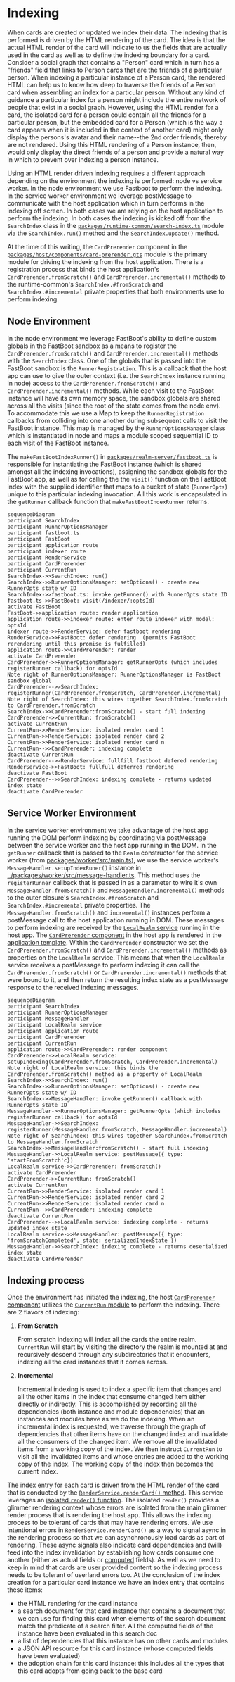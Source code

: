 # Indexing
When cards are created or updated we index their data. The indexing that is performed is driven by the HTML rendering of the card. The idea is that the actual HTML render of the card will indicate to us the fields that are actually used in the card as well as to define the indexing boundary for a card. Consider a social graph that contains a "Person" card which in turn has a "friends" field that links to Person cards that are the friends of a particular person. When indexing a particular instance of a Person card, the rendered HTML can help us to know how deep to traverse the friends of a Person card when assembling an index for a particular person. Without any kind of guidance a particular index for a person might include the entire network of people that exist in a social graph. However, using the HTML render for a card, the isolated card for a person could contain all the friends for a particular person, but the embedded card for a Person (which is the way a card appears when it is included in the context of another card) might only display the persons's avatar and their name--the 2nd order friends, thereby are not rendered. Using this HTML rendering of a Person instance, then, would only display the direct friends of a person and provide a natural way in which to prevent over indexing a person instance.

Using an HTML render driven indexing requires a different approach depending on the environment the indexing is performed: node vs service worker. In the node environment we use Fastboot to perform the indexing. In the service worker environment we leverage postMessage to communicate with the host application which in turn performs in the indexing off screen. In both cases we are relying on the host application to perform the indexing. In both cases the indexing is kicked off from the `SearchIndex` class in the [`packages/runtime-common/search-index.ts`](../packages/runtime-common/search-index.ts) module via the `SearchIndex.run()` method and the `SearchIndex.update()` method.

At the time of this writing, the `CardPrerender` component in the [`packages/host/components/card-prerender.gts`](../packages/host/app/components/card-prerender.gts) module is the primary module for driving the indexing from the host application. There is a registration process that binds the host application's `CardPrerender.fromScratch()` and `CardPrerender.incremental()` methods to the runtime-common's `SearchIndex.#fromScratch` and `SearchIndex.#incremental` private properties that both environments use to perform indexing.

## Node Environment 
In the node environment we leverage FastBoot's ability to define custom globals in the FastBoot sandbox as a means to register the `CardPrerender.fromScratch()` and `CardPrerender.incremental()` methods with the `SearchIndex` class. One of the globals that is passed into the FastBoot sandbox is the `RunnerRegistration`. This is a callback that the host app can use to give the outer context (i.e. the `SearchIndex` instance running in node) access to the `CardPrerender.fromScratch()` and `CardPrerender.incremental()` methods. While each visit to the FastBoot instance will have its own memory space, the sandbox globals are shared across all the visits (since the root of the state comes from the node env). To accommodate this we use a Map to keep the `RunnerRegistration` callbacks from colliding into one another during subsequent calls to visit the FastBoot instance. This map is managed by the `RunnerOptionsManager` class which is instantiated in node and maps a module scoped sequential ID to each visit of the FastBoot instance.

The `makeFastBootIndexRunner()` in [`packages/realm-server/fastboot.ts`](../packages/realm-server/fastboot.ts) is responsible for instantiating the FastBoot instance (which is shared amongst all the indexing invocations), assigning the sandbox globals for the FastBoot app, as well as for calling the the `visit()` function on the FastBoot index with the supplied identifier that maps to a bucket of state (`RunnerOpts`) unique to this particular indexing invocation. All this work is encapsulated in the `getRunner` callback function that `makeFastBootIndexRunner` returns.

```mermaid
sequenceDiagram
participant SearchIndex
participant RunnerOptionsManager
participant fastboot.ts
participant FastBoot
participant application route
participant indexer route
participant RenderService
participant CardPrerender
participant CurrentRun
SearchIndex->>SearchIndex: run()
SearchIndex->>RunnerOptionsManager: setOptions() - create new RunnerOpts state w/ ID
SearchIndex->>fastboot.ts: invoke getRunner() with RunnerOpts state ID
fastboot.ts->>FastBoot: visit(/indexer/:optsId)
activate FastBoot
FastBoot->>application route: render application
application route->>indexer route: enter route indexer with model: optsId
indexer route->>RenderService: defer fastboot rendering
RenderService->>FastBoot: defer rendering  (permits FastBoot rerendering until this promise is fulfilled)
application route->>CardPrerender: render
activate CardPrerender
CardPrerender->>RunnerOptionsManager: getRunnerOpts (which includes registerRunner callback) for optsId
Note right of RunnerOptionsManager: RunnerOptionsManager is FastBoot sandbox global
CardPrerender-->>SearchIndex: registerRunner(CardPrerender.fromScratch, CardPrerender.incremental)
Note right of SearchIndex: this wires together SearchIndex.fromScratch to CardPrerender.fromScratch
SearchIndex->>CardPrerender:fromScratch() - start full indexing
CardPrerender->>CurrentRun: fromScratch()
activate CurrentRun
CurrentRun->>RenderService: isolated render card 1
CurrentRun->>RenderService: isolated render card 2
CurrentRun->>RenderService: isolated render card n
CurrentRun-->>CardPrerender: indexing complete
deactivate CurrentRun
CardPrerender-->>RenderService: fullfill fastboot defered rendering
RenderService->>FastBoot: fullfull deferred rendering
deactivate FastBoot
CardPrerender-->>SearchIndex: indexing complete - returns updated index state
deactivate CardPrerender

```

## Service Worker Environment
In the service worker environment we take advantage of the host app running the DOM perform indexing by coordinating via postMessage between the service worker and the host app running in the DOM. In the `getRunner` callback that is passed to the `Realm` constructor for the service worker (from [packages/worker/src/main.ts](../packages/worker/src/main.ts)), we use the service worker's `MessageHandler.setupIndexRuner()` instance in [../packages/worker/src/message-handler.ts](../packages/worker/src/message-handler.ts). This method uses the `registerRunner` callback that is passed in as a parameter to wire it's own `MessageHandler.fromScratch()` and `MessageHandler.incremental()` methods to the outer closure's `SearchIndex.#fromScratch` and `SearchIndex.#incremental` private properties. The `MessageHandler.fromScratch()` and `incremental()` instances perform a postMessage call to the host application running in DOM. These messages to perform indexing are received by the [`LocalRealm` service](../packages/host/app/services/local-realm.ts) running in the host app. The [`CardPrerender` component](../packages/host/app/components/card-prerender.gts) in the host app is rendered in the [application template](../packages/host/app/templates/application.hbs). Within the `CardPrerender` constructor we set the `CardPrerender.fromScratch()` and `CardPrerender.incremental()` methods as properties on the `LocalRealm` service. This means that when the `LocalRealm` service receives a postMessage to perform indexing it can call the `CardPrerender.fromScratch()` or `CardPrerender.incremental()` methods that were bound to it, and then return the resulting index state as a postMessage response to the received indexing messages.

```mermaid
sequenceDiagram
participant SearchIndex
participant RunnerOptionsManager
participant MessageHandler
participant LocalRealm service
participant application route
participant CardPrerender
participant CurrentRun
application route->>CardPrerender: render component
CardPrerender->>LocalRealm service: setupIndexing(CardPrerender.fromScratch, CardPrerender.incremental)
Note right of LocalRealm service: this binds the CardPrerender.fromScratch() method as a property of LocalRealm
SearchIndex->>SearchIndex: run()
SearchIndex->>RunnerOptionsManager: setOptions() - create new RunnerOpts state w/ ID
SearchIndex->>MessageHandler: invoke getRunner() callback with RunnerOpts state ID
MessageHandler->>RunnerOptionsManager: getRunnerOpts (which includes registerRunner callback) for optsId
MessageHandler->>SearchIndex: registerRunner(MessageHandler.fromScratch, MessageHandler.incremental)
Note right of SearchIndex: this wires together SearchIndex.fromScratch to MessageHandler.fromScratch
SearchIndex->>MessageHandler:fromScratch() - start full indexing
MessageHandler->>LocalRealm service: postMessage({ type: 'startFromScratch'c})
LocalRealm service->>CardPrerender: fromScratch()
activate CardPrerender
CardPrerender->>CurrentRun: fromScratch()
activate CurrentRun
CurrentRun->>RenderService: isolated render card 1
CurrentRun->>RenderService: isolated render card 2
CurrentRun->>RenderService: isolated render card n
CurrentRun-->>CardPrerender: indexing complete
deactivate CurrentRun
CardPrerender-->>LocalRealm service: indexing complete - returns updated index state
LocalRealm service->>MessageHandler: postMessage({ type: 'fromScratchCompleted', state: serializedIndexState })
MessageHandler->>SearchIndex: indexing complete - returns deserialized index state
deactivate CardPrerender

```


## Indexing process
Once the environment has initiated the indexing, the host [`CardPrerender` component](../packages/host/app/components/card-prerender.gts) utilizes the [`CurrentRun` module](../packages/host/app/lib/current-run.ts) to perform the indexing. There are 2 flavors of indexing:
1. **From Scratch**

    From scratch indexing will index all the cards the entire realm. `CurrentRun` will start by visiting the directory the realm is mounted at and recursively descend through any subdirectories that it encounters, indexing all the card instances that it comes across.
   
2. **Incremental**

    Incremental indexing is used to index a specific item that changes and all the other items in the index that consume changed item either directly or indirectly. This is accomplished by recording all the dependencies (both instance and module dependencies) that an instances and modules have as we do the indexing. When an incremental index is requested, we traverse through the graph of dependencies that other items have on the changed index and invalidate all the consumers of the changed item. We remove all the invalidated items from a working copy of the index. We then instruct `CurrentRun` to visit all the invalidated items and whose entries are added to the working copy of the index. The working copy of the index then becomes the current index.

The index entry for each card is driven from the HTML render of the card that is conducted by the [`RenderService.renderCard()` method](../packages/host/app/services/render-service.ts). This service leverages an [isolated `render()` function](../packages/host/app/lib/isolated-render.gts). The isolated `render()` provides a glimmer rendering context whose errors are isolated from the main glimmer render process that is rendering the host app. This allows the indexing process to be tolerant of cards that may have rendering errors. We use intentional errors in `RenderService.renderCard()` as a way to signal async in the rendering process so that we can asynchronously load cards as part of rendering. These async signals also indicate card dependencies and (will) feed into the index invalidation by establishing how cards consume one another (either as actual fields or [computed](./computed-fields.md) fields). As well as we need to keep in mind that cards are user provided content so the indexing process needs to be tolerant of userland errors too. At the conclusion of the index creation for a particular card instance we have an index entry that contains these items:
*  the HTML rendering for the card instance
*  a search document for that card instance that contains a document that we can use for finding this card when elements of the search document match the predicate of a search filter. All the computed fields of the instance have been evaluated in this search doc
*  a list of dependencies that this instance has on other cards and modules
*  a JSON API resource for this card instance (whose computed fields have been evaluated)
* the adoption chain for this card instance: this includes all the types that this card adopts from going back to the base card